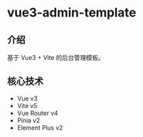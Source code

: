 # vue3-admin-template

## 介绍

基于 Vue3 + Vite 的后台管理模板。

## 核心技术

- Vue v3
- Vite v5
- Vue Router v4
- Pinia v2
- Element Plus v2
